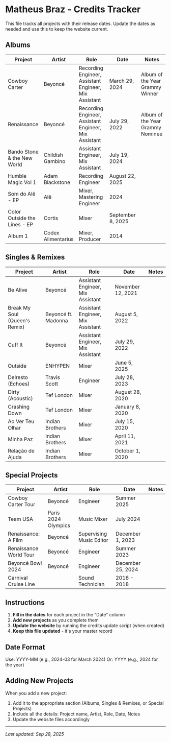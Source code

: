 # Matheus Braz - Credits Tracker

This file tracks all projects with their release dates. Update the dates as needed and use this to keep the website current.

## Albums

| Project | Artist | Role | Date | Notes |
|---------|--------|------|------|-------|
| Cowboy Carter | Beyoncé | Recording Engineer, Assistant Engineer, Mix Assistant | March 29, 2024 | Album of the Year Grammy Winner |
| Renaissance | Beyoncé | Recording Engineer, Assistant Engineer, Mix Assistant | July 29, 2022 | Album of the Year Grammy Nominee |
| Bando Stone & the New World | Childish Gambino | Assistant Engineer, Mix Assistant | July 19, 2024 | |
| Humble Magic Vol 1 | Adam Blackstone | Recording Engineer | August 22, 2025 | |
| Som do Alê - EP | Alê | Mixer, Mastering Engineer | 2024 | |
| Color Outside the Lines - EP | Cortis | Mixer | September 8, 2025 | |
| Album 1 | Codex Alimentarius | Mixer, Producer | 2014 | |

## Singles & Remixes

| Project | Artist | Role | Date | Notes |
|---------|--------|------|------|-------|
| Be Alive | Beyoncé | Assistant Engineer, Mix Assistant | November 12, 2021 | |
| Break My Soul (Queen's Remix) | Beyoncé ft. Madonna | Assistant Engineer, Mix Assistant | August 5, 2022 | |
| Cuff It | Beyoncé | Assistant Engineer, Mix Assistant | July 29, 2022 | |
| Outside | ENHYPEN | Mixer | June 5, 2025 | |
| Delresto (Echoes) | Travis Scott | Engineer | July 28, 2023 | |
| Dirty (Acoustic) | Tef London | Mixer | August 28, 2020 | |
| Crashing Down | Tef London | Mixer | January 8, 2020 | |
| Ao Ver Teu Olhar | Indian Brothers | Mixer | July 15, 2020 | |
| Minha Paz | Indian Brothers | Mixer | April 11, 2021 | |
| Relação de Ajuda | Indian Brothers | Mixer | October 1, 2020 | |

## Special Projects

| Project | Artist | Role | Date | Notes |
|---------|--------|------|------|-------|
| Cowboy Carter Tour | Beyoncé | Engineer | Summer 2025 | |
| Team USA | Paris 2024 Olympics | Music Mixer | July 2024 | |
| Renaissance: A Film | Beyoncé | Supervising Music Editor | December 1, 2023 | |
| Renaissance World Tour | Beyoncé | Engineer | Summer 2023 | |
| Beyoncé Bowl 2024 | Beyoncé | Engineer | December 25, 2024 | |
| Carnival Cruise Line | | Sound Technician | 2016 - 2018 | |

## Instructions

1. **Fill in the dates** for each project in the "Date" column
2. **Add new projects** as you complete them
3. **Update the website** by running the credits update script (when created)
4. **Keep this file updated** - it's your master record

## Date Format
Use: YYYY-MM (e.g., 2024-03 for March 2024)
Or: YYYY (e.g., 2024 for the year)

## Adding New Projects
When you add a new project:
1. Add it to the appropriate section (Albums, Singles & Remixes, or Special Projects)
2. Include all the details: Project name, Artist, Role, Date, Notes
3. Update the website files accordingly

---
*Last updated: Sep 28, 2025*
